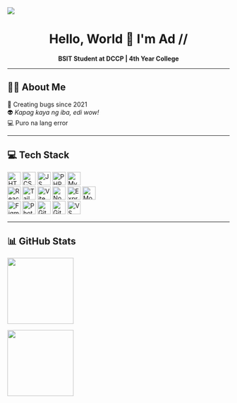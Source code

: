 <div align="left">
  <img src="https://visitor-badge.laobi.icu/badge?page_id=kuyaadi.kuyaadi" />
</div>

<h1 align="center">Hello, World 👋 I'm Ad //</h1>
<p align="center"><strong>BSIT Student at DCCP | 4th Year College</strong></p>

---

## 👨‍💻 About Me

🐛 Creating bugs since 2021  
👽 *Kapag kaya ng iba, edi wow!*  
💻 Puro na lang error

---

## 💻 Tech Stack

<div align="left">
  <!-- Group badges in tech categories if you want -->
  <!-- Sample row -->
  <img src="https://img.shields.io/badge/HTML5-E34F26?logo=html5&logoColor=white&style=for-the-badge" height="30" alt="HTML5" />
  <img src="https://img.shields.io/badge/CSS3-1572B6?logo=css3&logoColor=white&style=for-the-badge" height="30" alt="CSS3" />
  <img src="https://img.shields.io/badge/JavaScript-F7DF1E?logo=javascript&logoColor=black&style=for-the-badge" height="30" alt="JS" />
  <img src="https://img.shields.io/badge/PHP-777BB4?logo=php&logoColor=black&style=for-the-badge" height="30" alt="PHP" />
  <img src="https://img.shields.io/badge/MySQL-4479A1?logo=mysql&logoColor=white&style=for-the-badge" height="30" alt="MySQL" />
  <br />
  <img src="https://img.shields.io/badge/React-61DAFB?logo=react&logoColor=black&style=for-the-badge" height="30" alt="React" />
  <img src="https://img.shields.io/badge/Tailwind CSS-06B6D4?logo=tailwindcss&logoColor=black&style=for-the-badge" height="30" alt="Tailwind CSS" />
  <img src="https://img.shields.io/badge/Vite-646CFF?logo=vite&logoColor=white&style=for-the-badge" height="30" alt="Vite" />
  <img src="https://img.shields.io/badge/Node.js-339933?logo=nodedotjs&logoColor=white&style=for-the-badge" height="30" alt="Node.js" />
  <img src="https://img.shields.io/badge/Express.js-000000?logo=express&logoColor=white&style=for-the-badge" height="30" alt="Express.js" />
  <img src="https://img.shields.io/badge/MongoDB-47A248?logo=mongodb&logoColor=white&style=for-the-badge" height="30" alt="MongoDB" />
  <br />
  <!-- Tools -->
  <img src="https://img.shields.io/badge/Figma-F24E1E?logo=figma&logoColor=white&style=for-the-badge" height="30" alt="Figma" />
  <img src="https://img.shields.io/badge/Adobe Photoshop-31A8FF?logo=adobephotoshop&logoColor=black&style=for-the-badge" height="30" alt="Photoshop" />
  <img src="https://img.shields.io/badge/Git-F05032?logo=git&logoColor=white&style=for-the-badge" height="30" alt="Git" />
  <img src="https://img.shields.io/badge/GitHub-181717?logo=github&logoColor=white&style=for-the-badge" height="30" alt="GitHub" />
  <img src="https://img.shields.io/badge/Visual Studio Code-007ACC?logo=visualstudiocode&logoColor=white&style=for-the-badge" height="30" alt="VS Code" />
</div>

---

## 📊 GitHub Stats

<div>
  <img 
    src="https://github-readme-stats.vercel.app/api?username=kuyaadi&show_icons=true&theme=dracula&count_private=true" 
    height="150" 
  />

  <img 
    src="https://github-readme-streak-stats.herokuapp.com/?user=kuyaadi&theme=dracula&hide_border=false" 
    height="150" 
  />
</div>

